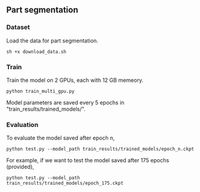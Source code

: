 ## Part segmentation

### Dataset 

Load the data for part segmentation.

```
sh +x download_data.sh
```

### Train

Train the model on 2 GPUs, each with 12 GB memeory. 

```
python train_multi_gpu.py
```

Model parameters are saved every 5 epochs in "train_results/trained_models/".

### Evaluation

To evaluate the model saved after epoch n, 

```
python test.py --model_path train_results/trained_models/epoch_n.ckpt
```

For example, if we want to test the model saved after 175 epochs (provided), 

```
python test.py --model_path train_results/trained_models/epoch_175.ckpt
```
